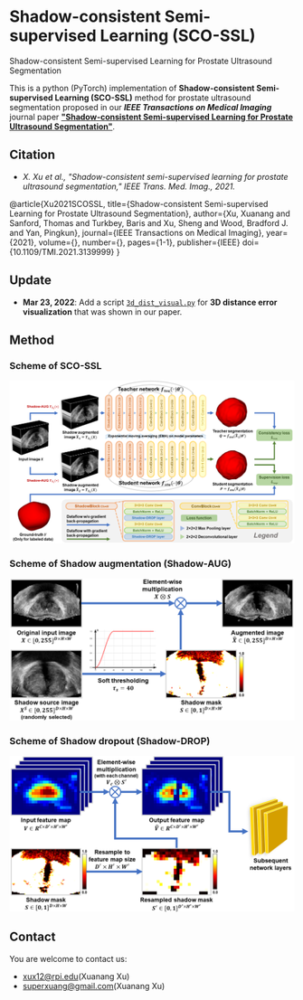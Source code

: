 # Shadow-consistent Semi-supervised Learning (SCO-SSL)
Shadow-consistent Semi-supervised Learning for Prostate Ultrasound Segmentation

This is a python (PyTorch) implementation of **Shadow-consistent Semi-supervised Learning (SCO-SSL)** method for prostate ultrasound segmentation proposed in our ***IEEE Transactions on Medical Imaging*** journal paper [**"Shadow-consistent Semi-supervised Learning for Prostate Ultrasound Segmentation"**](https://doi.org/10.1109/TMI.2021.3139999).

## Citation
  - *X. Xu et al., "Shadow-consistent semi-supervised learning for prostate ultrasound segmentation," IEEE Trans. Med. Imag., 2021.*

  @article{Xu2021SCOSSL,
    title={Shadow-consistent Semi-supervised Learning for Prostate Ultrasound Segmentation}, 
    author={Xu, Xuanang and Sanford, Thomas and Turkbey, Baris and Xu, Sheng and Wood, Bradford J. and Yan, Pingkun},
    journal={IEEE Transactions on Medical Imaging}, 
    year={2021},
    volume={},
    number={},
    pages={1-1},
    publisher={IEEE}
    doi={10.1109/TMI.2021.3139999}
  }

## Update
  - **Mar 23, 2022**: Add a script [`3d_dist_visual.py`](https://github.com/DIAL-RPI/SCO-SSL/blob/main/3d_dist_visual.py) for **3D distance error visualization** that was shown in our paper.

## Method
### Scheme of SCO-SSL
<img src="./fig1.png"/>

### Scheme of Shadow augmentation (Shadow-AUG)
<img width="600" src="./fig2.png"/>

### Scheme of Shadow dropout (Shadow-DROP)
<img width="600" src="./fig3.png"/>

## Contact
You are welcome to contact us:  
  - [xux12@rpi.edu](mailto:xux12@rpi.edu)(Xuanang Xu)  
  - [superxuang@gmail.com](mailto:superxuang@gmail.com)(Xuanang Xu)
